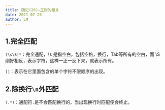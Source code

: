 ```yaml
---
title: 随记(26)—正则的相关
date: 2021-07-23
author: LM
---
```


## 1.完全匹配

`[\s\S]*`：完全通配，\s 是指空白，包括空格，换行，Tab等所有的空白，而 \S 刚好相反，表示字符，这样一正一反下来，就表示所有。

`[]`：表示在它里面包含的单个字符不限顺序的出现。

## 2.除换行`\n`外匹配

`(.*)`：通配符`.`是不会匹配换行的，当出现换行时匹配便会终止。